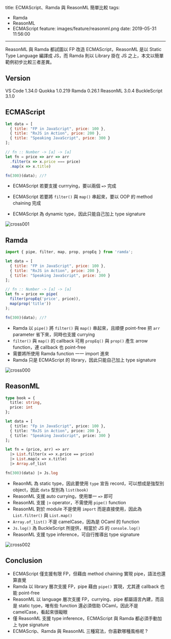 title: ECMAScript、Ramda 與 ReasonML 簡單比較
tags:
  - Ramda
  - ReasonML
  - ECMAScript
feature: images/feature/reasonml.png
date: 2019-05-31 11:56:00
---
ReasonML 與 Ramda 都試圖以 FP 改造 ECMAScript，ReasonML 是以 Static Type Language 編譯成 JS，而 Ramda 則以 Library 掛在 JS 之上，本文以簡單範例初步比較三者差異。

<!-- more -->

## Version

VS Code 1.34.0
Quokka 1.0.219
Ramda 0.26.1
ReasonML 3.0.4
BuckleScript 3.1.0

## ECMAScript

```javascript
let data = [
  { title: "FP in JavaScript", price: 100 },
  { title: "RxJS in Action", price: 200 },
  { title: "Speaking JavaScript", price: 300 }
];

// fn :: Number -> [a] -> [a]
let fn = price => arr => arr
  .filter(x => x.price === price)
  .map(x => x.title)

fn(300)(data); //?
```

* ECMAScript 若要支援 currrying，要以兩個 `=>` 完成

* ECMAScript 若要將 `filter()` 與 `map()` 串起來，要以 OOP 的 method chaining 完成
* ECMAScript 為 dynamic type，因此只能自己加上 type signature

![cross001](/images/reasonml/comparison/cross001.png)

## Ramda

```javascript
import { pipe, filter, map, prop, propEq } from 'ramda';

let data = [
  { title: "FP in JavaScript", price: 100 },
  { title: "RxJS in Action", price: 200 },
  { title: "Speaking JavaScript", price: 300 }
];

// fn :: Number -> [a] -> [a]
let fn = price => pipe(
  filter(propEq('price', price)),
  map(prop('title'))
);

fn(300)(data); //?
```

* Ramda 以 `pipe()` 將 `filter()` 與 `map()` 串起來，且順便 point-free 把 `arr` parameter 省下來，同時也支援 currying
* `filter()` 與 `map()` 的 callback 可用 `propEq()` 與 `prop()` 產生 arrow function，連 callback 也 point-free
* 需要將所使用 Ramda function 一一 import 進來
* Ramda 只是 ECMAScript 的 library，因此只能自己加上 type signature

![cross000](/images/reasonml/comparison/cross000.png)

## ReasonML

```ocaml
type book = {
  title: string,
  price: int
};

let data = [
  { title: "Fp in JavaScript", price: 100 },
  { title: "RxJS in Action", price: 200 },
  { title: "Speaking JavaScript", price: 300 }
];

let fn = (price, arr) => arr
  |> List.filter(x => x.price == price) 
  |> List.map(x => x.title) 
  |> Array.of_list

fn(300)(data) |> Js.log
```

* ReaonML 為 static type，因此要使用 `type` 宣告 record，可以想成是強型別 object，因此 `data` 型別為 `list(book)`
* ReasonML 支援 auto currying，使用單一 `=>` 即可
* ReasonML 支援 `|>` operator，不需使用 `pipe()` function
* ReasonML 對於 module 不是使用 `import` 而是直接使用，因此為 `List.filter()` 與 `List.map()`
* `Array.of_list()` 不是 camelCase，因為是 OCaml 的 function
* `Js.log()` 為 BuckleScript 所提供，相當於 JS 的 `console.log()`
* ReasonML 支援 type inference，可自行推導出 type signature

![cross002](images/cross002.png)

## Conclusion

* ECMAScript 僅支援有限 FP，但藉由 method chaining 實現 pipe，語法也還算直覺
* Ramda 以 library 層次支援 FP，pipe 藉由 `pipe()` 實現，尤其連 callback 也能 point-free
* ReasonML 以 language 層次支援 FP，currying、pipe 都屬語言內建，而且是 static type，唯有些 function 還必須借助 OCaml，因此不是 camelCase，看起來很礙眼
* 僅 ReasonML 支援 type inference，ECMAScript 與 Ramda 都必須手動加上 type signature
* ECMAScrip、Ramda 與 ReasonML 三種寫法，你喜歡哪種風格呢 ?